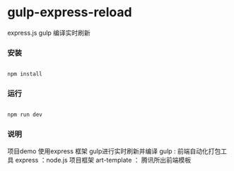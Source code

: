 # gulp-express-reload
express.js gulp 编译实时刷新

### 安装

```bash

npm install

```


### 运行

```bash

npm run dev

```

### 说明
项目demo 使用express 框架   gulp进行实时刷新并编译
gulp : 前端自动化打包工具
express ：node.js 项目框架
art-template ： 腾讯所出前端模板




